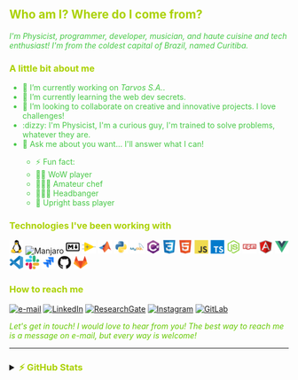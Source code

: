 <h2 style="color:rgb(170, 209, 0);"> Who am I? Where do I come from? </h2>

<i style="color:rgb(70, 200, 70);">
I'm Physicist, programmer, developer, musician, and haute cuisine and tech enthusiast! I'm from the coldest capital of Brazil, named Curitiba.
</i>

<!-- <img align="right" vertical-align="center" src="https://komarev.com/ghpvc/?username=CapnSane"/> -->

<!-- <img align="right" alt="streak" src="http://github-readme-streak-stats.herokuapp.com?user=CapnSane&hide_border=true"/> -->

<h3 style="color:rgb(170, 209, 0);"> A little bit about me </h3>

<ul style="color:rgb(70, 200, 70);">
  <li> 🔭 I’m currently working on <i>Tarvos S.A.</i>. </li>
  <li> 🌱 I’m currently learning the web dev secrets. </li>
  <li> 👯 I’m looking to collaborate on creative and innovative projects. I love challenges! </li>
  <li> :dizzy: I'm Physicist, I'm a curious guy, I'm trained to solve problems, whatever they are. </li>
  <li> 💬 Ask me about you want... I'll answer what I can! </li>
  <ul><li> ⚡ Fun fact:
    <li> 🧝🏻 WoW player </li>
    <li> 🧑🏻‍🍳 Amateur chef </li>
    <li> 🧑🏻‍🎤 Headbanger </li>
    <li> 🎻 Upright bass player</li>
  </ul>
</ul>

<h3 style="color:rgb(170, 209, 0);">Technologies I've been working with</h3>

<p align="left">
<img src="https://raw.githubusercontent.com/devicons/devicon/master/icons/linux/linux-original.svg" alt="Linux" width="25" height="25"/>
<img src="https://upload.wikimedia.org/wikipedia/commons/3/3e/Manjaro-logo.svg" alt="Manjaro" width="25" height="25"/>
<img src="https://raw.githubusercontent.com/devicons/devicon/master/icons/markdown/markdown-original.svg" alt="Markdown" width="25" height="25"/>
<img src="https://raw.githubusercontent.com/devicons/devicon/master/icons/labview/labview-original.svg" alt="LabView" width="25" height="25"/>
<img src="https://raw.githubusercontent.com/devicons/devicon/master/icons/matlab/matlab-original.svg" alt="MatLab" width="25" height="25"/>
<img src="https://raw.githubusercontent.com/devicons/devicon/master/icons/python/python-original.svg" alt="Python" width="25" height="25"/>
<img src="https://raw.githubusercontent.com/devicons/devicon/master/icons/mysql/mysql-original-wordmark.svg" alt="MySQL" width="25" height="25"/>
<img src="https://raw.githubusercontent.com/devicons/devicon/master/icons/csharp/csharp-original.svg" alt="C#" width="25" height="25"/>
<img src="https://raw.githubusercontent.com/devicons/devicon/master/icons/css3/css3-original.svg" alt="CSS3"  width="25" height="25"/>
<img src="https://raw.githubusercontent.com/devicons/devicon/master/icons/html5/html5-original.svg" alt="HTML5"  width="25" height="25"/>
<img src="https://raw.githubusercontent.com/devicons/devicon/master/icons/javascript/javascript-original.svg" alt="JavaScript" width="25" height="25"/>
<img src="https://raw.githubusercontent.com/devicons/devicon/master/icons/typescript/typescript-original.svg" alt="TypeScript" width="25" height="25"/>
<img src="https://raw.githubusercontent.com/devicons/devicon/master/icons/nodejs/nodejs-original.svg" alt="NodeJS" width="25" height="25"/>
<img src="https://raw.githubusercontent.com/devicons/devicon/master/icons/npm/npm-original-wordmark.svg" alt="npm" width="25" height="25"/>
<img src="https://raw.githubusercontent.com/devicons/devicon/master/icons/angularjs/angularjs-original.svg" alt="AngularJS" width="25" height="25"/>
<img src="https://raw.githubusercontent.com/devicons/devicon/master/icons/vuejs/vuejs-original.svg" alt="VueJS" width="25" height="25"/>
<img src="https://raw.githubusercontent.com/devicons/devicon/master/icons/vscode/vscode-original.svg" alt="VSCode" width="25" height="25"/>
<img src="https://raw.githubusercontent.com/devicons/devicon/master/icons/slack/slack-original.svg" alt="Slack" width="25" height="25"/>
<img src="https://raw.githubusercontent.com/devicons/devicon/master/icons/jira/jira-original.svg" alt="Jira" width="25" height="25"/>
<img src="https://raw.githubusercontent.com/devicons/devicon/master/icons/github/github-original.svg" alt="GitHub" width="25" height="25"/>
<img src="https://raw.githubusercontent.com/devicons/devicon/master/icons/gitlab/gitlab-original.svg" alt="GitLab" width="25" height="25"/>
</p>

<h3 style="color:rgb(170, 209, 0);">How to reach me</h3>

[![e-mail](https://img.shields.io/badge/Gmail-D14836?style=for-the-badge&logo=gmail&logoColor=white)](lnrdschneider@gmail.com)
[![LinkedIn](https://img.shields.io/badge/linkedin-%230077B5.svg?style=for-the-badge&logo=linkedin&logoColor=white)](https://www.linkedin.com/in/leonardo-schneider-453071117/)
[![ResearchGate](https://img.shields.io/badge/ResearchGate-00CCBB?style=for-the-badge&logo=ResearchGate&logoColor=white)](https://www.researchgate.net/profile/L-Berlim-2)
[![Instagram](https://img.shields.io/badge/Instagram-E4405F?style=for-the-badge&logo=instagram&logoColor=white)](https://www.instagram.com/lnrdschneider/)
[![GitLab](https://img.shields.io/badge/GitLab-330F63?style=for-the-badge&logo=gitlab&logoColor=white)](https://gitlab.com/CapnSane)

<i style="color:rgb(100, 200, 0);">Let's get in touch! I would love to hear from you! The best way to reach me is a message on e-mail, but every way is welcome!</i>

<hr>

<h3>
<details>
  <summary>
    <strong style="color:rgb(170, 209, 0);"> ⚡ GitHub Stats </strong>
  </summary>
  <br>

[![CapnSane's GitHub Stats](https://github-readme-stats.vercel.app/api?username=CapnSane&count_private=true&show_icons=true&theme=merko)](https://github.com/CapnSane)

[![Top Langs](https://github-readme-stats.vercel.app/api/top-langs/?username=CapnSane&layout=compact&theme=merko)](https://github.com/CapnSane/github-readme-stats)

</details>
</h3>
